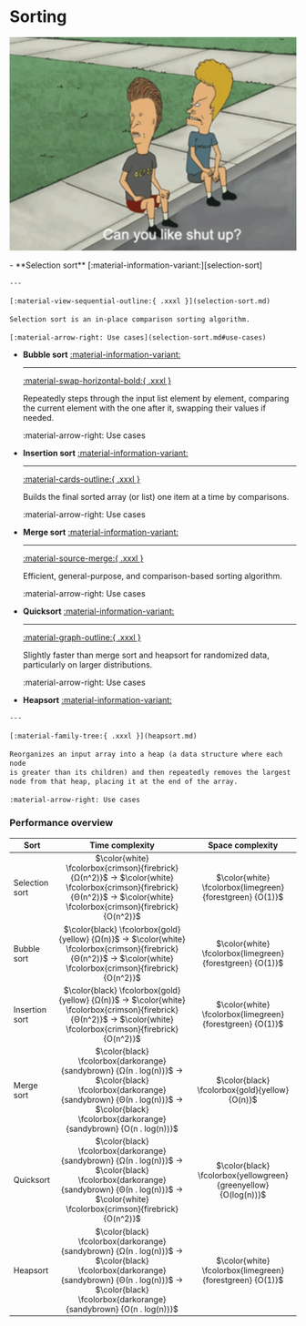 # Sorting

<img
  width="640"
  src="../images/sorting.webp"
  alt="Can you like, shut up?">

<div class="grid cards" markdown>
-   **Selection sort** [:material-information-variant:][selection-sort]

    ---

    [:material-view-sequential-outline:{ .xxxl }](selection-sort.md)

    Selection sort is an in-place comparison sorting algorithm.

    [:material-arrow-right: Use cases](selection-sort.md#use-cases)

-   **Bubble sort** [:material-information-variant:][selection-sort]

    ---

    [:material-swap-horizontal-bold:{ .xxxl }](bubble-sort.md)

    Repeatedly steps through the input list element by element, comparing the
    current element with the one after it, swapping their values if needed.

    :material-arrow-right: Use cases

-   **Insertion sort** [:material-information-variant:][insertion-sort]

    ---

    [:material-cards-outline:{ .xxxl }](insertion-sort.md)

    Builds the final sorted array (or list) one item at a time by comparisons.

    :material-arrow-right: Use cases

-   **Merge sort** [:material-information-variant:][merge-sort]

    ---

    [:material-source-merge:{ .xxxl }](merge-sort.md)

    Efficient, general-purpose, and comparison-based sorting algorithm.

    :material-arrow-right: Use cases

-   **Quicksort** [:material-information-variant:][quicksort]

    ---

    [:material-graph-outline:{ .xxxl }](quicksort.md)

    Slightly faster than merge sort and heapsort for randomized data,
    particularly on larger distributions.

    :material-arrow-right: Use cases

-    **Heapsort** [:material-information-variant:][heapsort]

    ---

    [:material-family-tree:{ .xxxl }](heapsort.md)

    Reorganizes an input array into a heap (a data structure where each node
    is greater than its children) and then repeatedly removes the largest
    node from that heap, placing it at the end of the array.

    :material-arrow-right: Use cases
</div>

### Performance overview

Sort | Time complexity | Space complexity
--- | :---: | :---:
Selection sort | $\color{white} \fcolorbox{crimson}{firebrick} {Ω(n^2)}$ &rarr; $\color{white} \fcolorbox{crimson}{firebrick} {Θ(n^2)}$ &rarr; $\color{white} \fcolorbox{crimson}{firebrick} {O(n^2)}$ | $\color{white} \fcolorbox{limegreen}{forestgreen} {O(1)}$
Bubble sort | $\color{black} \fcolorbox{gold}{yellow} {Ω(n)}$ &rarr; $\color{white} \fcolorbox{crimson}{firebrick} {Θ(n^2)}$ &rarr; $\color{white} \fcolorbox{crimson}{firebrick} {O(n^2)}$ | $\color{white} \fcolorbox{limegreen}{forestgreen} {O(1)}$
Insertion sort | $\color{black} \fcolorbox{gold}{yellow} {Ω(n)}$ &rarr; $\color{white} \fcolorbox{crimson}{firebrick} {Θ(n^2)}$ &rarr; $\color{white} \fcolorbox{crimson}{firebrick} {O(n^2)}$ | $\color{white} \fcolorbox{limegreen}{forestgreen} {O(1)}$
Merge sort | $\color{black} \fcolorbox{darkorange}{sandybrown} {Ω(n . log(n))}$ &rarr; $\color{black} \fcolorbox{darkorange}{sandybrown} {Θ(n . log(n))}$ &rarr; $\color{black} \fcolorbox{darkorange}{sandybrown} {O(n . log(n))}$ | $\color{black} \fcolorbox{gold}{yellow} {O(n)}$
Quicksort | $\color{black} \fcolorbox{darkorange}{sandybrown} {Ω(n . log(n))}$ &rarr; $\color{black} \fcolorbox{darkorange}{sandybrown} {Θ(n . log(n))}$ &rarr; $\color{white} \fcolorbox{crimson}{firebrick} {O(n^2)}$ | $\color{black} \fcolorbox{yellowgreen}{greenyellow} {O(log(n))}$
Heapsort | $\color{black} \fcolorbox{darkorange}{sandybrown} {Ω(n . log(n))}$ &rarr; $\color{black} \fcolorbox{darkorange}{sandybrown} {Θ(n . log(n))}$ &rarr; $\color{black} \fcolorbox{darkorange}{sandybrown} {O(n . log(n))}$ | $\color{white} \fcolorbox{limegreen}{forestgreen} {O(1)}$

[bubble-sort]: https://en.wikipedia.org/wiki/bit-array "Wikipedia: Bubble sort"
[heapsort]: https://en.wikipedia.org/wiki/Heapsort "Wikipedia: Heapsort"
[insertion-sort]: https://en.wikipedia.org/wiki/Insertion_sort "Wikipedia: Insertion sort"
[merge-sort]: https://en.wikipedia.org/wiki/Merge_sort "Wikipedia: Merge sort"
[selection-sort]: https://en.wikipedia.org/wiki/Selection_sort "Wikipedia: Selection sort"
[quicksort]: https://en.wikipedia.org/wiki/Quicksort "Wikipedia: Quicksort"
